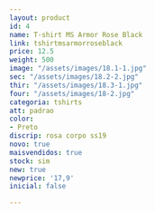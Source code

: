 ```yaml
---
layout: product
id: 4
name: T-shirt MS Armor Rose Black
link: tshirtmsarmorroseblack
price: 12.5
weight: 500
image: "/assets/images/18.1-1.jpg"
sec: "/assets/images/18.2-2.jpg"
thir: "/assets/images/18.3-1.jpg"
four: "/assets/images/18-2.jpg"
categoria: tshirts
att: padrao
color:
- Preto
discrip: rosa corpo ss19
novo: true
maisvendidos: true
stock: sim
new: true
newprice: '17,9'
inicial: false

---
```


